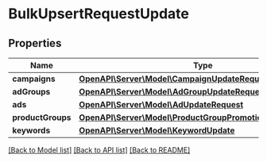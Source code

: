 # BulkUpsertRequestUpdate

## Properties
Name | Type | Description | Notes
------------ | ------------- | ------------- | -------------
**campaigns** | [**OpenAPI\Server\Model\CampaignUpdateRequest**](CampaignUpdateRequest.md) |  | [optional] 
**adGroups** | [**OpenAPI\Server\Model\AdGroupUpdateRequest**](AdGroupUpdateRequest.md) |  | [optional] 
**ads** | [**OpenAPI\Server\Model\AdUpdateRequest**](AdUpdateRequest.md) |  | [optional] 
**productGroups** | [**OpenAPI\Server\Model\ProductGroupPromotionUpdateRequest**](ProductGroupPromotionUpdateRequest.md) |  | [optional] 
**keywords** | [**OpenAPI\Server\Model\KeywordUpdate**](KeywordUpdate.md) |  | [optional] 

[[Back to Model list]](../README.md#documentation-for-models) [[Back to API list]](../README.md#documentation-for-api-endpoints) [[Back to README]](../README.md)


